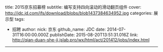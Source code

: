 title: 2015京东招募榜
subtitle: 编写支持四向滚动的滑动翻页组件
cover: http://jdc.jd.com/jfs/download/blobs/blob1437384634952.jpg
categories: 展示型
tags:
  - 招聘
author:
  nick: 京东
  github_name: JDC
date: 2014-07-31T16:00:00.000Z
publishDate: 2015-08-20T13:51:31.016Z
link: http://qian-duan-she-ji.jslab.pro/wx/html/act/201412/jobs/index.html
---